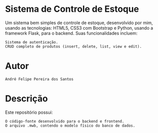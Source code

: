 # Sistema de Controle de Estoque

Um sistema bem simples de controle de estoque, desenvolvido por mim, usando as tecnologias: HTML5, CSS3 com Bootstrap e Python, usando a framework Flask, para o backend. Suas funcionalidades incluem:

    Sistema de autenticação.
    CRUD completo de produtos (insert, delete, list, view e edit).

# Autor

    André Felipe Pereira dos Santos

# Descrição
Este repositório possui:

    O código-fonte desenvolvido para o backend e frontend.
    O arquivo .mwb, contendo o modelo físico do banco de dados.
